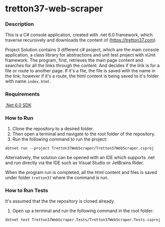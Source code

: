 # tretton37-web-scraper

### Description

This is a C# console application, created with .net 6.0 framework, which traverse recursively and downloads the content of (https://tretton37.com).

Project Solution contains 3 different c# project, which are the main console application, a class library for abstractions and unit test project with xUnit framework.
The program, first, retrieves the main page content and searches for all the links through the content. And decides if the link is for a file or route to another page. 
If it's a file, the file is saved with the name in the link; however if it's a route, the html content is being saved to it's folder with name `index.html`. 

### Requirements

[.Net 6.0 SDK](https://dotnet.microsoft.com/en-us/download)

### How to Run

1. Clone the repository to a desired folder.
2. Then open a terminal and navigate to the root folder of the repository.
3. Run the following command  to run the project:


`dotnet run --project Tretton37WebScraper/Tretton37WebScraper.csproj`

Alternatively, the solution can be opened with an IDE which supports .net and run directly via the IDE such as Visual Studio or JetBrains Rider.

When the program run is completed, all the html content and files is saved under folder `tretton37` where the command is run.

### How to Run Tests

It's assumed that the the repository is cloned already.

1. Open up a terminal and run the following command in the root folder:


`dotnet test Tretton37WebScraper.Tests/Tretton37WebScraper.Tests.csproj `
